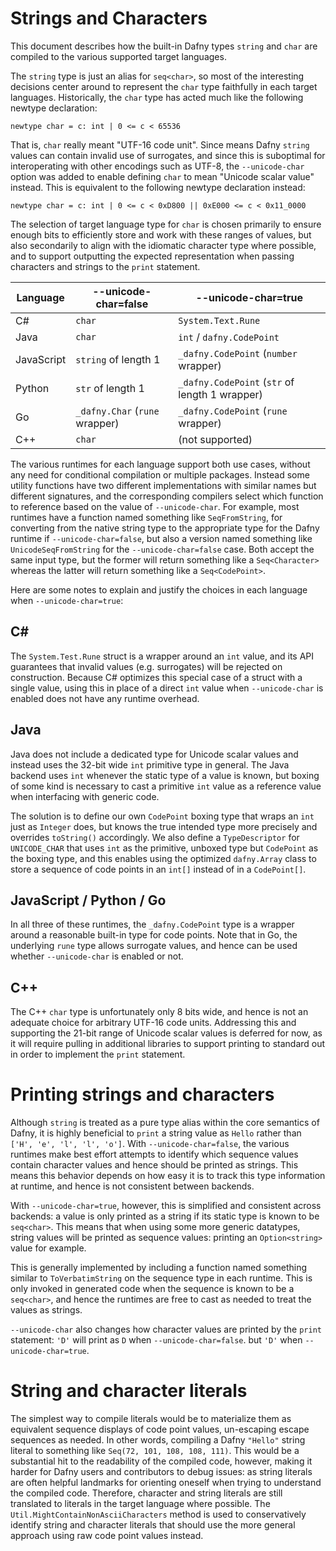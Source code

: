 # Strings and Characters

This document describes how the built-in Dafny types `string` and `char`
are compiled to the various supported target languages.

The `string` type is just an alias for `seq<char>`, so most of the interesting
decisions center around to represent the `char` type faithfully in each
target languages. Historically, the `char` type has acted much like the
following newtype declaration:

```dafny
newtype char = c: int | 0 <= c < 65536
```

That is, `char` really meant "UTF-16 code unit". Since means Dafny `string`
values can contain invalid use of surrogates, and since this is suboptimal
for interoperating with other encodings such as UTF-8, the `--unicode-char`
option was added to enable defining `char` to mean "Unicode scalar value"
instead. This is equivalent to the following newtype declaration instead:

```dafny
newtype char = c: int | 0 <= c < 0xD800 || 0xE000 <= c < 0x11_0000
```

The selection of target language type for `char` is chosen primarily to
ensure enough bits to efficiently store and work with these ranges of values,
but also secondarily to align with the idiomatic character type where possible,
and to support outputting the expected representation when passing characters
and strings to the `print` statement.

| Language      | --unicode-char=false           | --unicode-char=true                            |
| ------------- | ------------------------------ | ---------------------------------------------- |
| C#            | `char`                         | `System.Text.Rune`                             |
| Java          | `char`                         | `int` / `dafny.CodePoint`                      |
| JavaScript    | `string` of length 1           | `_dafny.CodePoint` (`number` wrapper)          |
| Python        | `str` of length 1              | `_dafny.CodePoint` (`str` of length 1 wrapper) |
| Go            | `_dafny.Char` (`rune` wrapper) | `_dafny.CodePoint` (`rune` wrapper)            |
| C++           | `char`                         | (not supported)                                |

The various runtimes for each language support both use cases,
without any need for conditional compilation or multiple packages.
Instead some utility functions have two different implementations with similar
names but different signatures, and the corresponding compilers select
which function to reference based on the value of `--unicode-char`.
For example, most runtimes have a function named something like `SeqFromString`,
for converting from the native string type to the appropriate type for the Dafny
runtime if `--unicode-char=false`, but also a version named something like
`UnicodeSeqFromString` for the `--unicode-char=false` case. Both accept the
same input type, but the former will return something like a `Seq<Character>`
whereas the latter will return something like a `Seq<CodePoint>`.

Here are some notes to explain and justify the choices in each language
when `--unicode-char=true`:

## C#

The `System.Test.Rune` struct is a wrapper around an `int` value,
and its API guarantees that invalid values (e.g. surrogates) will be rejected on construction.
Because C# optimizes this special case of a struct with a single value,
using this in place of a direct `int` value when `--unicode-char` is enabled
does not have any runtime overhead.

## Java

Java does not include a dedicated type for Unicode scalar values
and instead uses the 32-bit wide `int` primitive type in general.
The Java backend uses `int` whenever the static type of a value is known,
but boxing of some kind is necessary to cast a primitive `int` value
as a reference value when interfacing with generic code.

The solution is to define our own `CodePoint` boxing type that wraps an `int`
just as `Integer` does, but knows the true intended type more precisely
and overrides `toString()` accordingly. We also define a `TypeDescriptor`
for `UNICODE_CHAR` that uses `int` as the primitive,
unboxed type but `CodePoint` as the boxing type,
and this enables using the optimized `dafny.Array` class to store a
sequence of code points in an `int[]` instead of in a `CodePoint[]`.

## JavaScript / Python / Go

In all three of these runtimes, the `_dafny.CodePoint` type is a wrapper
around a reasonable built-in type for code points.
Note that in Go, the underlying `rune` type allows surrogate values,
and hence can be used whether `--unicode-char` is enabled or not.

## C++

The C++ `char` type is unfortunately only 8 bits wide, and hence
is not an adequate choice for arbitrary UTF-16 code units.
Addressing this and supporting the 21-bit range of Unicode scalar values
is deferred for now, as it will require pulling in additional libraries
to support printing to standard out in order to implement the `print` statement.

# Printing strings and characters

Although `string` is treated as a pure type alias within the core semantics
of Dafny, it is highly beneficial to `print` a string value as `Hello`
rather than `['H', 'e', 'l', 'l', 'o']`. With `--unicode-char=false`,
the various runtimes make best effort attempts
to identify which sequence values contain character values and hence should be
printed as strings. This means this behavior depends on how easy it is
to track this type information at runtime, and hence is not consistent
between backends.

With `--unicode-char=true`, however, this is simplified
and consistent across backends: a value is only printed as a string if
its static type is known to be `seq<char>`. This means that when using some
more generic datatypes, string values will be printed as sequence values:
printing an `Option<string>` value for example.

This is generally implemented by including a function named something similar
to `ToVerbatimString` on the sequence type in each runtime. This is only
invoked in generated code when the sequence is known to be a `seq<char>`,
and hence the runtimes are free to cast as needed to treat the values as
strings.

`--unicode-char` also changes how character values are printed by the
`print` statement: `'D'` will print as `D` when `--unicode-char=false`.
but `'D'` when `--unicode-char=true`.


# String and character literals

The simplest way to compile literals would be to materialize them as
equivalent sequence displays of code point values, un-escaping escape sequences
as needed. In other words, compiling a Dafny `"Hello"` string literal
to something like `Seq(72, 101, 108, 108, 111)`.
This would be a substantial hit to the readability of the compiled code,
however, making it harder for Dafny users and contributors to debug issues:
as string literals are often helpful landmarks for orienting oneself
when trying to understand the compiled code. Therefore,
character and string literals are still translated to literals in the target
language where possible.
The `Util.MightContainNonAsciiCharacters` method is used to conservatively
identify string and character literals that should use the more general
approach using raw code point values instead.
